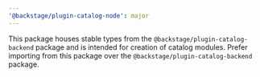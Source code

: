 ```yaml
---
'@backstage/plugin-catalog-node': major
---
```


This package houses stable types from the `@backstage/plugin-catalog-backend` package and is intended for creation of catalog modules. Prefer importing from this package over the `@backstage/plugin-catalog-backend` package.
